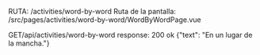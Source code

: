 RUTA: /activities/word-by-word
Ruta de la pantalla: /src/pages/activities/word-by-word/WordByWordPage.vue

GET/api/activities/word-by-word
response: 200 ok
{"text": "En un lugar de la mancha."}